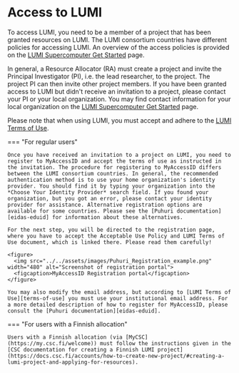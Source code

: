 [terms-of-use]: https://www.lumi-supercomputer.eu/lumi-general-terms-of-use_1-0/
[support-account]: https://lumi-supercomputer.eu/user-support/need-help/account/
[myaccessid-profile]: https://mms.myaccessid.org/profile/
[mycsc-profile]: https://my.csc.fi/
[puttygen]: https://www.puttygen.com/#How_to_use_PuTTYgen
[support]: https://lumi-supercomputer.eu/user-support/need-help/
[registration]: ../accounts/registration.md
[connecting]: ../connecting/connecting_.md
[website-getstarted]: https://lumi-supercomputer.eu/get-started/
[jump-ssh-key]: #setting-up-ssh-key-pair
[eidas-eduid]: https://puhuri.neic.no/user_guides/myaccessid_registration/

[regular-access]: ./accessLUMI.md
[SSH-keys]: ./SSH-keys.md
[logging-in]: ./loggingin.md

# Access to LUMI

To access LUMI, you need to be a member of a project that has been granted
resources on LUMI. The LUMI consortium countries have different policies for
accessing LUMI. An overview of the access policies is provided on the [LUMI
Supercomputer Get Started][website-getstarted] page.

In general, a Resource Allocator (RA) must create a project and invite the
Principal Investigator (PI), i.e. the lead researcher, to the project. The
project PI can then invite other project members. If you have been granted
access to LUMI but didn't receive an invitation to a project, please contact
your PI or your local organization. You may find contact information for your
local organization on the [LUMI Supercomputer Get Started][website-getstarted]
page.

Please note that when using LUMI, you must accept and adhere to the [LUMI Terms
of Use][terms-of-use].

=== "For regular users"

    Once you have received an invitation to a project on LUMI, you need to register to MyAccessID and accept the terms of use as instructed in the invitation. The procedure for registering to MyAccessID differs between the LUMI consortium countries. In general, the recommended authentication method is to use your home organization's identity provider. You should find it by typing your organization into the *Choose Your Identity Provider* search field. If you found your organization, but you got an error, please contact your identity provider for assistance. Alternative registration options are available for some countries. Please see the [Puhuri documentation][eidas-eduid] for information about these alternatives.

    For the next step, you will be directed to the registration page, where you have to accept the Acceptable Use Policy and LUMI Terms of Use document, which is linked there. Please read them carefully! 

    <figure>
      <img src="../../assets/images/Puhuri_Registration_example.png" width="480" alt="Screenshot of registration portal">
      <figcaption>MyAccessID Registration portal</figcaption>
    </figure>

    You may also modify the email address, but according to [LUMI Terms of Use][terms-of-use] you must use your institutional email address. For a more detailed description of how to register for MyAccessID, please consult the [Puhuri documentation][eidas-eduid].

=== "For users with a Finnish allocation"

    Users with a Finnish allocation (via [MyCSC](https://my.csc.fi/welcome)) must follow the instructions given in the [CSC documentation for creating a Finnish LUMI project](https://docs.csc.fi/accounts/how-to-create-new-project/#creating-a-lumi-project-and-applying-for-resources).
